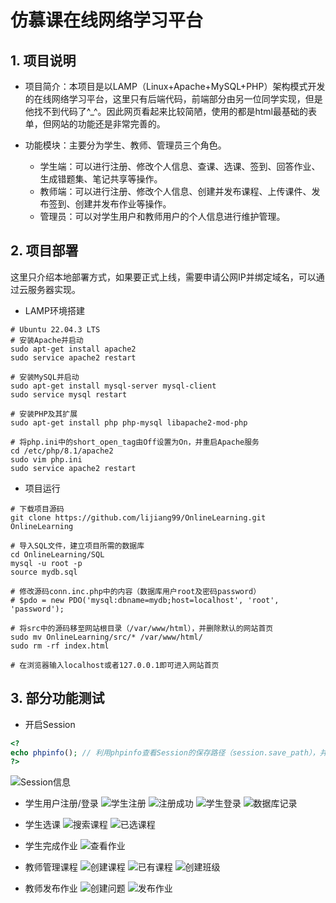 # 仿慕课在线网络学习平台

## 1. 项目说明

+ 项目简介：本项目是以LAMP（Linux+Apache+MySQL+PHP）架构模式开发的在线网络学习平台，这里只有后端代码，前端部分由另一位同学实现，但是他找不到代码了^_^。因此网页看起来比较简陋，使用的都是html最基础的表单，但网站的功能还是非常完善的。

+ 功能模块：主要分为学生、教师、管理员三个角色。
    + 学生端：可以进行注册、修改个人信息、查课、选课、签到、回答作业、生成错题集、笔记共享等操作。
    + 教师端：可以进行注册、修改个人信息、创建并发布课程、上传课件、发布签到、创建并发布作业等操作。
    + 管理员：可以对学生用户和教师用户的个人信息进行维护管理。

## 2. 项目部署

这里只介绍本地部署方式，如果要正式上线，需要申请公网IP并绑定域名，可以通过云服务器实现。

+ LAMP环境搭建

```shell
# Ubuntu 22.04.3 LTS
# 安装Apache并启动
sudo apt-get install apache2
sudo service apache2 restart

# 安装MySQL并启动
sudo apt-get install mysql-server mysql-client
sudo service mysql restart

# 安装PHP及其扩展
sudo apt-get install php php-mysql libapache2-mod-php

# 将php.ini中的short_open_tag由Off设置为On，并重启Apache服务
cd /etc/php/8.1/apache2
sudo vim php.ini
sudo service apache2 restart
```

+ 项目运行

```shell
# 下载项目源码
git clone https://github.com/lijiang99/OnlineLearning.git OnlineLearning

# 导入SQL文件，建立项目所需的数据库
cd OnlineLearning/SQL
mysql -u root -p
source mydb.sql

# 修改源码conn.inc.php中的内容（数据库用户root及密码password）
# $pdo = new PDO('mysql:dbname=mydb;host=localhost', 'root', 'password');

# 将src中的源码移至网站根目录（/var/www/html），并删除默认的网站首页
sudo mv OnlineLearning/src/* /var/www/html/
sudo rm -rf index.html

# 在浏览器输入localhost或者127.0.0.1即可进入网站首页
```

## 3. 部分功能测试

+ 开启Session
```php
<?
echo phpinfo(); // 利用phpinfo查看Session的保存路径（session.save_path），并赋予其读写权限
?>
```
![Session信息](./images/session.png)

+ 学生用户注册/登录
![学生注册](./images/student_register.png)
![注册成功](./images/register_success.png)
![学生登录](./images/login.png)
![数据库记录](./images/students_table.png)

+ 学生选课
![搜索课程](./images/search_course.png)
![已选课程](./images/list_course1.png)

+ 学生完成作业
![查看作业](./images/response_question.png)

+ 教师管理课程
![创建课程](./images/create_course.png)
![已有课程](./images/list_course2.png)
![创建班级](./images/create_class.png)

+ 教师发布作业
![创建问题](./images/create_question.png)
![发布作业](./images/create_assignment.png)
